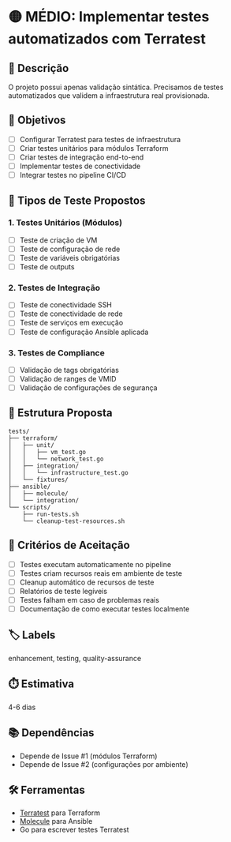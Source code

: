 # 🟡 MÉDIO: Implementar testes automatizados com Terratest

## 📝 Descrição
O projeto possui apenas validação sintática. Precisamos de testes automatizados que validem a infraestrutura real provisionada.

## 🎯 Objetivos
- [ ] Configurar Terratest para testes de infraestrutura
- [ ] Criar testes unitários para módulos Terraform
- [ ] Criar testes de integração end-to-end
- [ ] Implementar testes de conectividade
- [ ] Integrar testes no pipeline CI/CD

## 🧪 Tipos de Teste Propostos

### 1. Testes Unitários (Módulos)
- [ ] Teste de criação de VM
- [ ] Teste de configuração de rede
- [ ] Teste de variáveis obrigatórias
- [ ] Teste de outputs

### 2. Testes de Integração
- [ ] Teste de conectividade SSH
- [ ] Teste de conectividade de rede
- [ ] Teste de serviços em execução
- [ ] Teste de configuração Ansible aplicada

### 3. Testes de Compliance
- [ ] Validação de tags obrigatórias
- [ ] Validação de ranges de VMID
- [ ] Validação de configurações de segurança

## 📂 Estrutura Proposta
```
tests/
├── terraform/
│   ├── unit/
│   │   ├── vm_test.go
│   │   └── network_test.go
│   ├── integration/
│   │   └── infrastructure_test.go
│   └── fixtures/
├── ansible/
│   ├── molecule/
│   └── integration/
└── scripts/
    ├── run-tests.sh
    └── cleanup-test-resources.sh
```

## 🔄 Critérios de Aceitação
- [ ] Testes executam automaticamente no pipeline
- [ ] Testes criam recursos reais em ambiente de teste
- [ ] Cleanup automático de recursos de teste
- [ ] Relatórios de teste legíveis
- [ ] Testes falham em caso de problemas reais
- [ ] Documentação de como executar testes localmente

## 🏷️ Labels
enhancement, testing, quality-assurance

## ⏱️ Estimativa
4-6 dias

## 📚 Dependências
- Depende de Issue #1 (módulos Terraform)
- Depende de Issue #2 (configurações por ambiente)

## 🛠️ Ferramentas
- [Terratest](https://terratest.gruntwork.io/) para Terraform
- [Molecule](https://molecule.readthedocs.io/) para Ansible
- Go para escrever testes Terratest